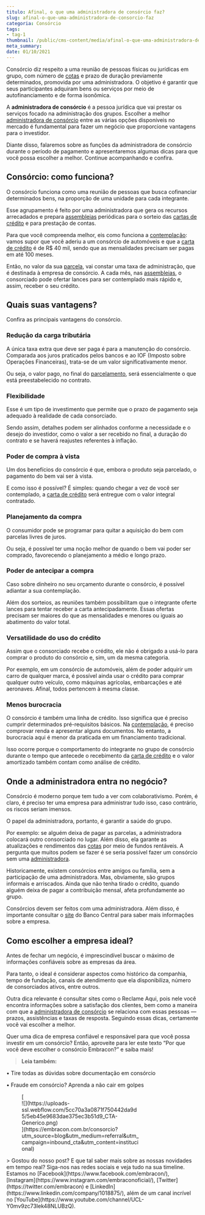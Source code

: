 ```yaml
---
titulo: Afinal, o que uma administradora de consórcio faz?
slug: afinal-o-que-uma-administradora-de-consorcio-faz
categoria: Consórcio
tags:
- tag-1
thumbnail: /public/cms-content/media/afinal-o-que-uma-administradora-de-consorcio-faz.jpg
meta_summary: 
date: 01/10/2021
---
```

Consórcio diz respeito a uma reunião de pessoas físicas ou jurídicas em grupo, com número de [cotas](https://www.embracon.com.br/conhecaoconsorcio/o-que-e-a-cota-de-consorcio) e prazo de duração previamente determinados, promovida por uma administradora. O objetivo é garantir que seus participantes adquiram bens ou serviços por meio de autofinanciamento e de forma isonômica.

A **administradora de consórcio** é a pessoa jurídica que vai prestar os serviços focado na administração dos grupos. Escolher a melhor [administradora de consórcio](https://www.embracon.com.br/conhecaoconsorcio/o-que-e-uma-administradora-de-consorcio) entre as várias opções disponíveis no mercado é fundamental para fazer um negócio que proporcione vantagens para o investidor.

Diante disso, falaremos sobre as funções da administradora de consórcio durante o período de pagamento e apresentaremos algumas dicas para que você possa escolher a melhor. Continue acompanhando e confira.

Consórcio: como funciona?
-------------------------

O consórcio funciona como uma reunião de pessoas que busca cofinanciar determinados bens, na proporção de uma unidade para cada integrante.

Esse agrupamento é feito por uma administradora que gera os recursos arrecadados e prepara [assembleias](https://www.embracon.com.br/blog/assembleia-de-consorcio-como-funciona) periódicas para o sorteio das [cartas de crédito](https://www.embracon.com.br/conhecaoconsorcio/o-que-e-carta-de-credito) e para prestação de contas.

Para que você compreenda melhor, eis como funciona a [contemplação](https://www.embracon.com.br/conhecaoconsorcio/o-que-e-contemplacao): vamos supor que você aderiu a um consórcio de automóveis e que a [carta de crédito](https://www.embracon.com.br/conhecaoconsorcio/o-que-e-carta-de-credito) é de R$ 40 mil, sendo que as mensalidades precisam ser pagas em até 100 meses.

Então, no valor da sua [parcela](https://www.embracon.com.br/blog/parcela-de-consorcio-tem-juros), vai constar uma taxa de administração, que é destinada à empresa de consórcio. A cada mês, nas [assembleias](https://www.embracon.com.br/blog/assembleia-de-consorcio-como-funciona), o consorciado pode ofertar lances para ser contemplado mais rápido e, assim, receber o seu crédito.

Quais suas vantagens?
---------------------

Confira as principais vantagens do consórcio.

### Redução da carga tributária

A única taxa extra que deve ser paga é para a manutenção do consórcio. Comparada aos juros praticados pelos bancos e ao IOF (Imposto sobre Operações Financeiras), trata-se de um valor significativamente menor.

Ou seja, o valor pago, no final do [parcelamento](https://www.embracon.com.br/blog/como-e-feito-o-pagamento-da-parcela-do-consorcio), será essencialmente o que está preestabelecido no contrato.

### Flexibilidade

Esse é um tipo de investimento que permite que o prazo de pagamento seja adequado à realidade de cada consorciado.

Sendo assim, detalhes podem ser alinhados conforme a necessidade e o desejo do investidor, como o valor a ser recebido no final, a duração do contrato e se haverá reajustes referentes à inflação.

### Poder de compra à vista

Um dos benefícios do consórcio é que, embora o produto seja parcelado, o pagamento do bem vai ser à vista.

E como isso é possível? É simples: quando chegar a vez de você ser contemplado, a [carta de crédito](https://www.embracon.com.br/conhecaoconsorcio/o-que-e-carta-de-credito) será entregue com o valor integral contratado.

### Planejamento da compra

O consumidor pode se programar para quitar a aquisição do bem com parcelas livres de juros.

Ou seja, é possível ter uma noção melhor de quando o bem vai poder ser comprado, favorecendo o planejamento a médio e longo prazo.

### Poder de antecipar a compra

Caso sobre dinheiro no seu orçamento durante o consórcio, é possível adiantar a sua contemplação.

Além dos sorteios, as reuniões também possibilitam que o integrante oferte lances para tentar receber a carta antecipadamente. Essas ofertas precisam ser maiores do que as mensalidades e menores ou iguais ao abatimento do valor total.

### Versatilidade do uso do crédito

Assim que o consorciado recebe o crédito, ele não é obrigado a usá-lo para comprar o produto do consórcio e, sim, um da mesma categoria.

Por exemplo, em um consórcio de automóveis, além de poder adquirir um carro de qualquer marca, é possível ainda usar o crédito para comprar qualquer outro veículo, como máquinas agrícolas, embarcações e até aeronaves. Afinal, todos pertencem à mesma classe.

### Menos burocracia

O consórcio é também uma linha de crédito. Isso significa que é preciso cumprir determinados pré-requisitos básicos. Na [contemplação](https://www.embracon.com.br/conhecaoconsorcio/o-que-e-contemplacao), é preciso comprovar renda e apresentar alguns documentos. No entanto, a burocracia aqui é menor da praticada em um financiamento tradicional.

Isso ocorre porque o comportamento do integrante no grupo de consórcio durante o tempo que antecede o recebimento da [carta de crédito](https://www.embracon.com.br/conhecaoconsorcio/o-que-e-carta-de-credito) e o valor amortizado também contam como análise de crédito.

Onde a administradora entra no negócio?
---------------------------------------

Consórcio é moderno porque tem tudo a ver com colaborativismo. Porém, é claro, é preciso ter uma empresa para administrar tudo isso, caso contrário, os riscos seriam imensos.

O papel da administradora, portanto, é garantir a saúde do grupo.

Por exemplo: se alguém deixa de pagar as parcelas, a administradora colocará outro consorciado no lugar. Além disso, ela garante as atualizações e rendimentos das [cotas](https://www.embracon.com.br/conhecaoconsorcio/o-que-e-a-cota-de-consorcio) por meio de fundos rentáveis. A pergunta que muitos podem se fazer é se seria possível fazer um consórcio sem uma [administradora](https://www.embracon.com.br/conhecaoconsorcio/o-que-e-uma-administradora-de-consorcio).

Historicamente, existem consórcios entre amigos ou família, sem a participação de uma administradora. Mas, obviamente, são grupos informais e arriscados. Ainda que não tenha tirado o crédito, quando alguém deixa de pagar a contribuição mensal, afeta profundamente ao grupo.

Consórcios devem ser feitos com uma administradora. Além disso, é importante consultar o [site](https://www.bcb.gov.br/pt-br/#!/home) do Banco Central para saber mais informações sobre a empresa.

Como escolher a empresa ideal?
------------------------------

Antes de fechar um negócio, é imprescindível buscar o máximo de informações confiáveis sobre as empresas da área.

Para tanto, o ideal é considerar aspectos como histórico da companhia, tempo de fundação, canais de atendimento que ela disponibiliza, número de consorciados ativos, entre outros.

Outra dica relevante é consultar sites como o Reclame Aqui, pois nele você encontra informações sobre a satisfação dos clientes, bem como a maneira com que a [administradora de consórcio](https://www.embracon.com.br/conhecaoconsorcio/o-que-e-uma-administradora-de-consorcio) se relaciona com essas pessoas — prazos, assistências e taxas de resposta. Seguindo essas dicas, certamente você vai escolher a melhor.

Quer uma dica de empresa confiável e responsável para que você possa investir em um consórcio? Então, aproveite para ler este texto “Por que você deve escolher o consórcio Embracon?” e saiba mais!

> **Leia também:**

**‍**• Tire todas as dúvidas sobre documentação em consórcio

• Fraude em consórcio? Aprenda a não cair em golpes

<figure class="w-richtext-figure-type-image w-richtext-align-center" style="max-width:310px">[<div>![](https://uploads-ssl.webflow.com/5cc70a3a0871f750442da9d5/5eb45e9683dae375ec3b51d9_CTA-Generico.png)</div>](https://embracon.com.br/consorcio?utm_source=blog&utm_medium=referral&utm_campaign=inbound_cta&utm_content=institucional)</figure>> Gostou do nosso post? E que tal saber mais sobre as nossas novidades em tempo real? Siga-nos nas redes sociais e veja tudo na sua timeline. Estamos no [Facebook](https://www.facebook.com/embracon/), [Instagram](https://www.instagram.com/embraconoficial/), [Twitter](https://twitter.com/embracon) e [LinkedIn](https://www.linkedin.com/company/1018875/), além de um canal incrível no [YouTube](https://www.youtube.com/channel/UCL-Y0mv9zc73Iek48NLUBzQ).
